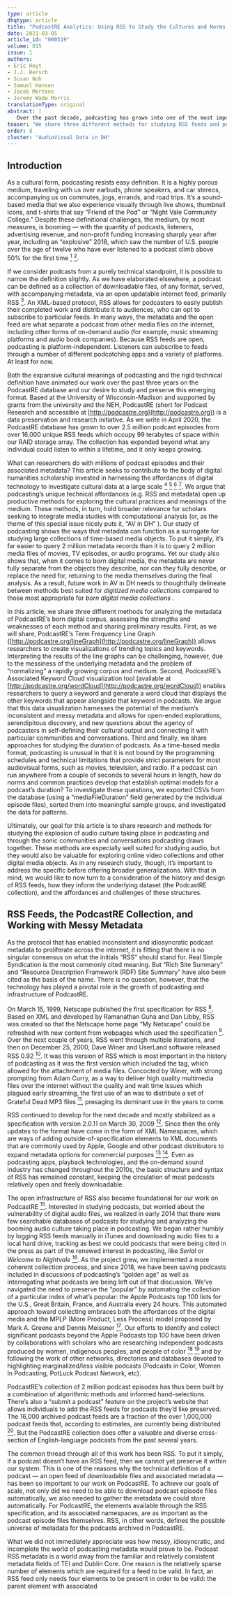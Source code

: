 ```yaml
---
type: article
dhqtype: article
title: "PodcastRE Analytics: Using RSS to Study the Cultures and Norms of Podcasting"
date: 2021-03-05
article_id: "000519"
volume: 015
issue: 1
authors:
- Eric Hoyt
- J.J. Bersch
- Susan Noh
- Samuel Hansen
- Jacob Mertens
- Jeremy Wade Morris
translationType: original
abstract: |
   Over the past decade, podcasting has grown into one of the most important media forms in the world. This article argues that podcasting’s unique technical affordances — particularly RSS feeds and user-entered metadata — open up productive methods for exploring the cultural practices and meanings of the medium. We share three different methods for studying RSS feeds and podcast metadata: 1) visualizing how topics and keywords trend over time; 2) visualizing networks of commonly associated keywords entered by podcasters; and 3) analyzing norms and common practices for the duration of podcasts (as a time-based media format, podcasting is unusual in that it is not bound by the programming schedules and technical limitations that provide strict parameters for most audiovisual forms). The methods and preliminary results reveal how metadata can function as a surrogate for studying large collections of time-based media objects. Yet our study also shows that, when it comes to born digital media, the metadata are never fully separate from the objects they describe. We argue that future work in AV in DH needs to delineate between methods best suited for digitized media collections compared to those most appropriate for born digital media collections.
teaser: "We share three different methods for studying RSS feeds and podcast metadata: 1) visualizing how topics and keywords trend over time; 2) visualizing networks of common associated keywords entered by podcasters; and 3) analyzing norms and common practices for the duration of podcasts (as a time-based media format, podcasting is unusual in that it is not bound by the programming schedules and technical limitations that provide strict parameters for most audiovisual forms)."
order: 8
cluster: "AudioVisual Data in DH"
---
```

  
  

## Introduction
  
As a cultural form, podcasting resists easy definition. It is a highly porous medium, traveling with us over earbuds, phone speakers, and car stereos, accompanying us on commutes, jogs, errands, and road trips. It’s a sound-based media that we also experience visually through live shows, thumbnail icons, and t-shirts that say  “Friend of the Pod”  or  “Night Vale Community College.”  Despite these definitional challenges, the medium, by most measures, is booming — with the quantity of podcasts, listeners, advertising revenue, and non-profit funding increasing sharply year after year, including an  “explosive”  2018, which saw the number of U.S. people over the age of twelve who have ever listened to a podcast climb above 50% for the first time [^edison2019]  [^podnews2019].
  
If we consider podcasts from a purely technical standpoint, it is possible to narrow the definition slightly. As we have elaborated elsewhere, a podcast can be defined as a collection of downloadable files, of any format, served, with accompanying metadata, via an open updatable internet feed, primarily RSS [^hansen2020]. An XML-based protocol, RSS allows for podcasters to easily publish their completed work and distribute it to audiences, who can opt to subscribe to particular feeds. In many ways, the metadata and the open feed are what separate a podcast from other media files on the internet, including other forms of on-demand audio (for example, music streaming platforms and audio book companies). Because RSS feeds are open, podcasting is platform-independent. Listeners can subscribe to feeds through a number of different podcatching apps and a variety of platforms. At least for now.
  
Both the expansive cultural meanings of podcasting and the rigid technical definition have animated our work over the past three years on the PodcastRE database and our desire to study and preserve this emerging format. Based at the University of Wisconsin-Madison and supported by grants from the university and the NEH, PodcastRE (short for Podcast Research and accessible at [http://podcastre.org](http://podcastre.org)) is a data preservation and research initiative. As we write in April 2020, the PodcastRE database has grown to over 2.5 million podcast episodes from over 16,000 unique RSS feeds which occupy 99 terabytes of space within our RAID storage array. The collection has expanded beyond what any individual could listen to within a lifetime, and it only keeps growing.
  
What can researchers do with millions of podcast episodes and their associated metadata? This article seeks to contribute to the body of digital humanities scholarship invested in harnessing the affordances of digital technology to investigate cultural data at a large scale [^jockers2013]  [^underwood2019]  [^clement2016a]  [^clement2016b]. We argue that podcasting’s unique technical affordances (e.g. RSS and metadata) open up productive methods for exploring the cultural practices and meanings of the medium. These methods, in turn, hold broader relevance for scholars seeking to integrate media studies with computational analysis (or, as the theme of this special issue nicely puts it,  “AV in DH” ). Our study of podcasting shows the ways that metadata can function as a surrogate for studying large collections of time-based media objects. To put it simply, it’s far easier to query 2 million metadata records than it is to query 2 million media files of movies, TV episodes, or audio programs. Yet our study also shows that, when it comes to born digital media, the metadata are never fully separate from the objects they describe, nor can they fully describe, or replace the need for, returning to the media themselves during the final analysis. As a result, future work in AV in DH needs to thoughtfully delineate between methods best suited for  _digitized media collections_  compared to those most appropriate for  _born digital media collections_ .
  
In this article, we share three different methods for analyzing the metadata of PodcastRE’s born digital corpus, assessing the strengths and weaknesses of each method and sharing preliminary results. First, as we will share, PodcastRE’s Term Frequency Line Graph ([http://podcastre.org/lineGraph](http://podcastre.org/lineGraph)) allows researchers to create visualizations of trending topics and keywords. Interpreting the results of the line graphs can be challenging, however, due to the messiness of the underlying metadata and the problem of  “normalizing”  a rapidly growing corpus and medium. Second, PodcastRE’s Associated Keyword Cloud visualization tool (available at [http://podcastre.org/wordCloud](http://podcastre.org/wordCloud)) enables researchers to query a keyword and generate a word cloud that displays the other keywords that appear alongside that keyword in podcasts. We argue that this data visualization harnesses the potential of the medium’s inconsistent and messy metadata and allows for open-ended explorations, serendipitous discovery, and new questions about the agency of podcasters in self-defining their cultural output and connecting it with particular communities and conversations. Third and finally, we share approaches for studying the duration of podcasts. As a time-based media format, podcasting is unusual in that it is not bound by the programming schedules and technical limitations that provide strict parameters for most audiovisual forms, such as movies, television, and radio. If a podcast can run anywhere from a couple of seconds to several hours in length, how do norms and common practices develop that establish optimal models for a podcast’s duration? To investigate these questions, we exported CSVs from the database (using a  “mediaFileDuration”  field generated by the individual episode files), sorted them into meaningful sample groups, and investigated the data for patterns.
  
Ultimately, our goal for this article is to share research and methods for studying the explosion of audio culture taking place in podcasting and through the sonic communities and conversations podcasting draws together. These methods are especially well suited for studying audio, but they would also be valuable for exploring online video collections and other digital media objects. As in any research study, though, it’s important to address the specific before offering broader generalizations. With that in mind, we would like to now turn to a consideration of the history and design of RSS feeds, how they inform the underlying dataset (the PodcastRE collection), and the affordances and challenges of these structures.
  
  
  

## RSS Feeds, the PodcastRE Collection, and Working with Messy Metadata
  
As the protocol that has enabled inconsistent and idiosyncratic podcast metadata to proliferate across the internet, it is fitting that there is no singular consensus on what the initials  “RSS”  should stand for. Real Simple Syndication is the most commonly cited meaning. But  “Rich Site Summary”  and  “Resource Description Framework (RDF) Site Summary”  have also been cited as the basis of the name. There is no question, however, that the technology has played a pivotal role in the growth of podcasting and infrastructure of PodcastRE.
  
On March 15, 1999, Netscape published the first specification for RSS [^rss2019]. Based on XML and developed by Ramanathan Guha and Dan Libby, RSS was created so that the Netscape home page  “My Netscape”  could be refreshed with new content from webpages which used the specification [^hines1999]. Over the next couple of years, RSS went through multiple iterations, and then on December 25, 2000, Dave Winer and UserLand software released RSS 0.92 [^rss2019]. It was this version of RSS which is most important in the history of podcasting as it was the first version which included the <enclosure> tag, which allowed for the attachment of media files. Concocted by Winer, with strong prompting from Adam Curry, as a way to deliver high quality multimedia files over the internet without the quality and wait time issues which plagued early streaming, the first use of an <enclosure> was to distribute a set of Grateful Dead MP3 files [^winer2001], presaging its dominant use in the years to come.
  
RSS continued to develop for the next decade and mostly stabilized as a specification with version 2.0.11 on March 30, 2009 [^rss2019]. Since then the only updates to the format have come in the form of XML Namespaces, which are ways of adding outside-of-specification elements to XML documents that are commonly used by Apple, Google and other podcast distributors to expand metadata options for commercial purposes [^bray2009]  [^bergen2015]. Even as podcasting apps, playback technologies, and the on-demand sound industry has changed throughout the 2010s, the basic structure and syntax of RSS has remained constant, keeping the circulation of most podcasts relatively open and freely downloadable.
  
The open infrastructure of RSS also became foundational for our work on PodcastRE [^morris2019]. Interested in studying podcasts, but worried about the vulnerability of digital audio files, we realized in early 2014 that there were few searchable databases of podcasts for studying and analyzing the booming audio culture taking place in podcasting. We began rather humbly by logging RSS feeds manually in iTunes and downloading audio files to a local hard drive, tracking as best we could podcasts that were being cited in the press as part of the renewed interest in podcasting, like  _Serial_  or  _Welcome to Nightvale_   [^adams2015]. As the project grew, we implemented a more coherent collection process, and since 2018, we have been saving podcasts included in discussions of podcasting’s  “golden age”  as well as interrogating what podcasts are being left out of that discussion. We’ve navigated the need to preserve the  “popular”  by automating the collection of a particular index of what’s popular: the Apple Podcasts top 100 lists for the U.S., Great Britain, France, and Australia every 24 hours. This automated approach toward collecting embraces both the affordances of the digital media and the MPLP (More Product, Less Process) model proposed by Mark A. Greene and Dennis Meissner [^green2005]. Our efforts to identify and collect significant podcasts beyond the Apple Podcasts top 100 have been driven by collaborations with scholars who are researching independent podcasts produced by women, indigenous peoples, and people of color [^wang2020]  [^florini2017] and by following the work of other networks, directories and databases devoted to highlighting marginalized/less visible podcasts (Podcasts in Color, Women In Podcasting, PotLuck Podcast Network, etc).
  
PodcastRE’s collection of 2 million podcast episodes has thus been built by a combination of algorithmic methods and informed hand-selections. There’s also a  “submit a podcast”  feature on the project’s website that allows individuals to add the RSS feeds for podcasts they’d like preserved. The 16,000 archived podcast feeds are a fraction of the over 1,000,000 podcast feeds that, according to estimates, are currently being distributed [^podcast2020]. But the PodcastRE collection does offer a valuable and diverse cross-section of English-language podcasts from the past several years.
  
The common thread through all of this work has been RSS. To put it simply, if a podcast doesn’t have an RSS feed, then we cannot yet preserve it within our system. This is one of the reasons why the technical definition of a podcast — an open feed of downloadable files and associated metadata — has been so important to our work on PodcastRE. To achieve our goals of scale, not only did we need to be able to download podcast episode files automatically, we also needed to gather the metadata we could store automatically. For PodcastRE, the elements available through the RSS specification, and its associated namespaces, are as important as the podcast episode files themselves. RSS, in other words, defines the possible universe of metadata for the podcasts archived in PodcastRE.
  
What we did not immediately appreciate was how messy, idiosyncratic, and incomplete the world of podcasting metadata would prove to be. Podcast RSS metadata is a world away from the familiar and relatively consistent metadata fields of TEI and Dublin Core. One reason is the relatively sparse number of elements which are required for a feed to be valid. In fact, an RSS feed only needs four elements to be present in order to be valid: the <channel> parent element with associated <title>, <link>, and <description> elements. This would be a feed without content though as it would contain no <item>s [^winer2003]. Because authors fully manage their own RSS feeds, and the entry of the metadata into them, they are directly responsible for the depth and quality of the metadata. This aspect of podcast metadata cannot be stressed too highly. With the exception of a few elements like <googleplay:category> and <itunes:type>, there are almost no constraints on what podcast authors put into the various elements. Even fixed format elements like <pubDate>, which seems rather self explanatorily to mean the date on which a podcast episode was published into a feed, can end up being used by authors to mean something very different. For example, there are many <pubDate>s before 1950 in the metadata for  _The Reith Lectures_  podcast from the BBC, long before the term podcast was ever coined. Instead, the series uses <pubDate> to mean the day the lecture was originally given. RSS authors continue to have the authority to change anything they wish — including something as fundamental as the title of an episode, or even their whole podcast, at any time. Looking in PodcastRE, we see examples related to branding, as when  _Bookworm_  added their network and became  _KCRW's Bookworm_ ; or to SEO, as when  _Highest Self Podcast_  added some terms and turned into  _Highest Self Podcast: Modern Spirituality, Ayurveda, Conscious Entrepreneurship, Mind-Body Balance_ .
  
The inconsistent and incomplete metadata records created major challenges for our efforts to systematically preserve podcasts and make them easily searchable. We found it especially unfortunate that metadata fields that could have been revelatory for search faceting and social network analysis (fields such as <network>, <host>, and <contributor>) are not a part of any current podcast RSS specifications. Yet it was equally clear that authoritative approaches to metadata had their own problems and major blind spots. The inadequacies and biases of Library of Congress subject headings have received considerable attention within the discipline of information studies. For example, Juliet L. Hardesty [^hardesty2019] has argued that the subject headings generally take the primacy of white men as a default;  “Robert Frost”  is cataloged under  “Poets, American”  without reference to gender or race, whereas Maya Angelou is listed under subjects including  “African American women authors”  and  “African American authors.”  The catalogers, in these cases, are applying a schema that upholds a white patriarchal worldview and minimizes both the needs of users and the ways in which creators and subjects would choose to define themselves.
  
In contrast, podcast creators have a tremendous amount of agency in how they define themselves and attempt to connect with users (i.e. listeners and audiences). When the creators of the PHX podcast entered the keywords  “podsincolor”  and  “women of color”  within their RSS feed, they actively chose to present themselves this way and place their work within a larger network of podcasts produced by people of color. The flexibility that characterizes metadata practices prove to be critical for marginalized podcasters in forming community, as they seek to carve out space for themselves within media production practices and platforms that consistently privilege hegemonic whiteness, accepted paradigms of masculinity, and heteronormativity. While this does not necessarily mean that self-policing within metadata production does not happen as a result of the asymmetrical power dynamics between platform and creator, it does still provide yet another avenue in which marginalized communities can stand in opposition to the individualistic neoliberal ideologies that undergird contemporary user-driven media production [^hogan2008]  [^florini2017]. It is critical to note, however, that the non-uniformity of metadata production yields ambivalent practices, both where innovative podcasters can resist the influence of various dominant ideologies, while others use this space to reinforce their centrality simultaneously.
  
For example, there are also many instances of podcasters stuffing their RSS with keywords in order to make them prominent within content aggregators and  “podcatchers.”  The internet abounds with advice and speculations for search engine optimization and strategies that can be utilized in order to gain attention to one’s content, such as the optimal number of keywords, the kinds of thumbnail images that should be connected to content, and more [^crowe2019]  [^podcast2015]. The opaque nature of how Apple Podcasts organizes its search results impacts the manner in which metadata is written, and this influences the ways that podcast creators self-define their own content. The dominating influence of Apple Podcasts categories can be observed by the fact that within the entirety of the PodcastRE database, the most used keywords lists are dominated by terms that are outlined either fully or in part by Apple Podcasts genre specifications. For example, with the exception of the words,  “podcast”  and  “radio,”  the top fifteen keywords for the podcast classification (the entire podcast series) terms all cohere to various genre classifications within Apple Podcasts. Similar patterns can be seen for the episodic classification where, with the exception of  “Talk Radio,”    “Podcast”  and a blank space/uncategorized, the top ten keywords reflect Apple Podcasts categories. The large amount of uncategorized keyword terms may gesture towards the fact that after 2013, the keywords metadata field became deprecated, meaning that it no longer affected the output of Apple Podcasts’ search engine algorithms ([https://support.libsyn.com/kb/the-rss-feed/](https://support.libsyn.com/kb/the-rss-feed/)). After this discovery, many podcasters may have forgone the labor of adding keywords, as the fields that most influence search engine optimization are now the title, author, and description tags.
  
Even though Apple Podcasts deprecated keywords within its search algorithm, we became excited about the role keywords could play for our work on PodcastRE. What sort of data visualizations and discoveries might be possible by harnessing RSS metadata at scale? Ultimately, we built two data visualizations for the site. Perhaps not surprisingly, the more successful of the two was the one that most embraced the idiosyncratic, messy, and user-created nature of RSS.
  
  
  

## Graphing Metadata Term Frequency Across Time
  
How do keywords and other fields used to describe podcasts change over time? Could tracking these changes prove useful for spotting trending topics within the podcasting ecosystem? To explore these questions, we created PodcastRE’s Term Frequency Line Graph (publicly available at [https://podcastre.org/lineGraph](https://podcastre.org/lineGraph)), which tracks the frequency across time that any word or phrase within the metadata appears. The fields searched include the title, creator, synopses, and keywords. A visualization graphing the term  “money”  within PodcastRE is displayed below. If a user clicks on any point within the graph, their browser opens up a new tab displaying all of the matching podcast episodes from that month or year that contain a matching search term.
  
The Term Frequency Line Graph searches metadata included within individual podcast episodes and across the entire feeds (for example, while  “NBA”  may be a keyword that describes a podcast feed as a whole,  “China”  may be a keyword that describes a topic discussed within one episode of the podcast). By default, the X-axis of the graph is divided by years; however, users can toggle to a monthly scale. This allows for researchers to see when certain topics or keyword phrases spike on a seasonal cycle (for example,  “baseball”  consistently has an uptick during the playoffs every October) versus more macro-scale trends that rise and fall over a period of years.
  
{{< figure src="resources/images/figure01.png" caption="Term Frequency Line graph of “money” , tracked over time, within PodcastRE's corpus. Tool is available at [http://podcastre.org/lineGraph](http://podcastre.org/lineGraph)." alt=""  >}}

  
When researchers use the Term Frequency Line Graph to look for trends across a span of years, however, they quickly encounter an interpretive challenge: almost any term they search will appear to dramatically increase in 2017 and 2018. This is because the PodcastRE collection grew exponentially over those two years, a result of the growth in the podcasting ecosystem as a whole and our own curatorial decision to automatically preserve any feed that appears on the Apple Podcasts Top 100 chart in the U.S., U.K., Australia, or France. While we give users the ability to  “normalize”  the graph results (which employs an equation to account for the larger number of podcasts from some years compared than others), we know this feature has its limits. What does it mean to  “normalize”  the number of podcasts during a period in which the medium is rapidly evolving?
  
We have tried to address this interpretive challenge through a  “Rate of Episodes Added”  button, which provides contextualization in regard to the database itself. By showing how many episodes are added per year, users can see how the rate of growth in the database can affect the numbers that are being shown for any query’s term frequency. Additionally, the  “Area Graph”  button transforms the data into a stacked graph, which allows for comparisons across multiple queries at particular moments in time and reminds users that the graphs are malleable and dynamic. Finally, the user can move to a more granular level at any point by clicking on a point in the graph, allowing them to investigate the actual podcast feeds and episodes that appear as abstractions within the graph. Users can save the data to a CSV file, a JPG, PNG or SVG vector image, so that this data can be applied to a variety of presentational contexts.
  
In many ways, PodcastRE’s Term Frequency Line Graph exemplifies the limitations digital humanists are likely to encounter when applying data visualizations built for  _digitized text collections_  to  _born-digital media collections_ . We modeled the user-experience and technological framework of PodcastRE’s Term Frequency Line Graph on that of the Arclight app ([http://projectarclight.org](http://projectarclight.org)), which searches the 2.5 million page corpus of the Media History Digital Library (MHDL) [^hoyt2016]. The MHDL is composed of books and magazines pertaining to the histories of film, broadcasting, and recorded sound from 1915 to 1960, which is an especially robust period for the searching of named entities (such as people, film titles, or radio station call letters). Additionally, the normalization function for Arclight graphs works quite well (the most represented year of 1915-1960 is only double in size of the least represented year, avoiding PodcastRE’s challenge of grappling with exponential growth). Normalized searches for the names of movie stars, for example, generally map onto the arcs of their popularity and/or notoriety, sometimes, though not always, with surprising results. Data visualizations built for searching entities within large corpora of digitized texts are less adept at producing immediately legible results for searching the metadata keywords of a rapidly growing born-digital medium. What would it mean to design a data visualization tool that embraced the messiness of born-digital objects and their metadata, rather than trying to smooth them out?
  
  
  

## Associated Keyword Word Cloud
  
In developing PodcastRE’s Associated Keyword Word Cloud, we sought to harness and foreground the specificities and idiosyncrasies of born digital media collections. This data visualization takes the keywords that podcasters entered to describe their work and puts them into conversation with other podcasters’ keywords. A specific example is helpful for understanding how it works.
  
Using the keyword  “money” , in a search conducted in the fall of 2019, we found the term appeared in the metadata of 68,619 podcast episodes saved within PodcastRE, collected from 587 discrete RSS feeds. The other keywords that appear most frequently along with  “money”  in podcast metadata are visualized below (see [Figure 2](#figure02)). This visualization includes predictable matches within the popular financial self-help genre (e.g.  “wealth,”    “business,”    “entrepreneur” ), as well as meaningful intersections that lay outside financially-oriented podcasts (e.g.  “spirituality,”    “Relationships & Sex,”    “Fear” ). When a user clicks on the keyword value in the cloud, the user is immediately transferred to the PodcastRE database interface, where it shows all of the podcasts that used these paired keyword values. [Figure 3](#figure03) reveals the results of the podcasts that contain both the keywords  “money”  and  “spirituality.”  The process promotes serendipitous discovery and may lead the researcher toward encounters they hadn’t anticipated. For example, modern witchcraft is better represented in the podcasts with  “money”  and  “spirituality”  as keywords than most traditional forms of organized religion.
  
{{< figure src="resources/images/figure02.png" caption="Word cloud for the query, “money,” on the “All Keywords” category. Taken using the Associated Keyword Cloud visualization tool at [http://podcastre.org/wordCloud](http://podcastre.org/wordCloud)." alt=""  >}}

  
{{< figure src="resources/images/figure03.png" caption="Screen shot of the results page for podcast episodes containing the keywords “money” and “spirituality.”" alt=""  >}}

  
The Associated Keyword Cloud visualization was built through connecting together multiple open source technologies. Like the Term Frequency Line Graph, the Associated Keyword Word Cloud uses the Highcharts Javascript library to animate the visualization. To retrieve the information it needs, we query the keyword metadata facet within PodcastRE’s Solr search index, and we return and store them as key value pairs, with the number of podcasts that maintain both the queried keyword and the additional keyword (the hit count) next to the particular word. For example, if a user queries the word  “love”  within the database, a potential key value pair that would appear would be  “[ relationships , 163],”  where  “relationships”  would be the associated keyword for  “love,”  and the  “163”  stands for how many times this keyword was added alongside the word  “love.”  The results are sorted through keywords that have the most hits down to the associated keywords that have the least hits. By targeting this metadata keyword field and assigning the  “weight”  of a word to be the number that is assigned to the hit count of the key value pair, we were able to visually represent which keywords were paired most often with the queried word, by making the word with the heaviest  “weight,”  the largest in the word cloud. Because certain topics have a range of associated keywords that spanned hundreds of words, we limited the number of keywords that can be shown on the word cloud to a maximum of 200 words. While this decision may hinder researchers from getting the full range of associated keywords, this limitation was imposed to ensure readability on the visualization. Two hundred words seemed like a reasonable count in order for researchers to gain a sense of the wide range of relational topics that podcasters were dealing with, and simultaneously allow the visualizations to be effective in showing which keywords were the most actively engaged with.
  
There are two options on the Associated Keyword Word Cloud interface that aid in isolating whether the keywords shown are related to podcasts in their entirety or exclusive to certain episodes. Additionally, if users want a merging of these two levels of metadata, they can search across both podcast and episode keywords by using the  “All Keywords”  option. In this manner, for podcasts that may deal with a wide range of topics, such as news or current events podcasts, there can be a closer examination on a micro episodic level of what kinds of keywords are used to define certain topical content. Often, the keywords that are used to describe podcasts are not uniformly applied to define episodes, so providing these two levels of analytical range gives researchers more flexibility in the kinds of questions they can ask using PodcastRE.
  
All attempts to interpret the Associated Keyword Word Clouds ultimately lead back to reflecting on the practices, norms, aspirations, and communities of the podcasters themselves.
  
As discussed earlier, keywords allow content creators to define their work to listeners and podcatcher applications. They are a space of creator agency, where podcast producers deploy keywords to create networks of ambient affiliation with other podcasts and subject matter. By making one of PodcastRE’s database visualization tools intimately connected to these creator-defined keywords and their relationships to other keywords, we provide an alternative mode of discoverability apart from the algorithms that govern commercial aggregators such as Apple Podcasts. In this manner, PodcastRE hopes to provide a different approach that foregrounds creator agency and their interactions with their own metadata through the digital archive’s organization, particularly with these metadata visualizations.
  
  
  

## Studying the Durations of Podcasts
  
The Term Frequency Line Graph and Associated Keyword Word Cloud can both be effectively applied toward exploratory research and achieving serendipitous discoveries. But we also wanted to use PodcastRE and the  “mediaDuration”  field to examine a more focused question. What patterns can we notice about the duration of podcasts, and what can they tell us about practitioner norms and assumptions of what makes for a good length of a podcast? Unlike most other AV forms — movies, television, and radio — podcasts are a time-based medium that are not constrained by programming schedules (broadcast schedules, movie theater showtimes) and technical limitations (reels of film and tape). If a podcast could run anywhere from a couple of seconds to several hours in length, how do norms and common practices develop around perceived ideas of a podcast’s optimal duration? We realized that metadata could help us answer this question.
  
In this section, then, we propose and share two approaches to studying podcast duration. First, we consider how duration analysis might clarify the differences between two programs of the same specification classification, in this case two popular daily programs from  _The New York Times_  and  _NPR_ , using data gathered from episodes ranging from the former’s launch in early 2017 to an end point of April 2018. Second, we conduct an investigation of a much larger scale, analyzing large rosters of programs to juxtapose duration across networks and genres. Our case studies here are the comedic programs of Earwolf and the comparably more serious fare of Gimlet Media, using data gathered from episodes ranging from 2009 until early 2018. In both of these cases, the statistics were gathered by first running an SQL query on the PodcastRE database, then exporting metadata for all of the episodes into a .csv file, and finally finding averages, medians, and other numbers using Microsoft Excel. All of these approaches required us to assemble subsets of data from within the PodcastRE collection (and the .csv files), rather than treating the entire collection as a dataset.[^1]  The genre and network categories that we ourselves added to the spreadsheets opened the data up for more meaningful analysis, especially when paired with the duration metadata provided by the RSS feeds.
  
Our first approach to studying duration explored what has become one of the most popular contemporary podcast formats: the daily news program. How long should a daily news podcast take to consume? When  _The New York Times_  launched  _The Daily_  in February of 2017, host Michael Barbaro described the fledgling program thusly:  “This is how the news should sound. Fifteen minutes a day, five days a week. It isn’t quite a podcast — although you can listen wherever you listen to podcasts. It isn’t quite the radio — although the mechanics are largely the same. It isn’t quite the newspaper — although we’ll be drawing heavily on the journalism that powers The New York Times”   [^barbaro2017]. Though Barbaro pegged the program as difficult to explain, it was a nearly immediate hit, gaining over five million monthly listeners by July of 2018 [^jerde2018]. As Barbaro told  _Vanity Fair_  that same month,  “When we started the show, we had many goals… We didn’t realize we were going to make money that was actually going to get pumped back into the company”   [^pompeo2018]. Yet as is often the case, success breeds imitators and competitors, and  _The Daily_  witnessed the rise of its biggest challenger in June of 2017 when NPR launched  _Up First_ , a daily  “10-minute morning news podcast”  that is  “designed with digital listeners in mind but will also serve as a preview of the news stories that will be treated in depth on public radio stations across the country throughout the day”   [^up2017]. That program was also a swift triumph, and as of October 2018, both  _The Daily_  and  _Up First_  sat comfortably in the top five most popular podcasts according to Podtrac’s rankings: the former tailed behind only  _Serial_ , while the latter occupies the fifth spot [^podtrac2018].
  
Episode duration has been a central selling point for each of the two podcasts. As seen above, both of the series’ launch press releases mention episode length. Descriptions of the programs on their official websites also focus on duration.  _Up First_  has remained consistent in its advertised average runtime:  “NPR’s  _Up First_  is the news you need to start your day. The biggest stories and ideas — from politics to pop culture — in 10 minutes”   [^up2018].  _The Daily_ , meanwhile, has added five minutes to its initial announcement:  “This is how the news should sound. Twenty minutes a day, five days a week, hosted by Michael Barbaro and powered by New York Times journalism”   [^nyt2018]. The programs are, essentially, two different approaches to the morning commute:  _Up First_ ’s proposed shorter length seems guaranteed to slot into almost any daily trip to work, while  _The Daily_ ’s longer runtime requires either a lengthy commute, multiple listening sessions, or even perhaps the utilization of 1.5x or 2x speed playback options. Such duration decisions are complimented by storytelling approaches:  _Up First_ ’s short length is matched with a  “greatest hits”  style compilation of short stories, while  _The Daily_ ’s relatively lengthier duration is primarily spent on the discussion of a single story. In theory, then, the former aims to quickly provide its listeners with headline-style blurbs about the day’s biggest stories, while the latter seeks to exhaustively cover a single topic.
  
Such temporal differences are roughly borne out by the metadata found in PodcastRE’s database, although the story is more complicated than the descriptions of the series imply.  _The Daily_  (mean duration of 22:51, median duration of 22:12) runs nearly ten minutes longer than  _Up First_  (mean duration of 13:33, median duration of 13:17), with both programs on average running a few minutes longer than their advertised lengths. The differences between the two series is much starker when considering the range in podcast durations, as  _Up First_  is relatively consistent in episode duration (shortest episode of 11:01 and longest episode of 17:46 for a range of 6:45) while  _The Daily_  varies widely between episodes (shortest episode of 13:00 and longest episode of 41:23 for a range of 28:23). These durational differences align neatly with the programs’ content choices (i.e. multiple headlines vs. single story focus), though they provide critical additional clarifications. While both  _Up First_  and  _The Daily_  release episodes each weekday morning, the former’s tight range and shorter length ties it more closely to its proposed function as morning commute listening, while the latter’s wider range and extended runtime emphasizes delivering a full story adequately. Since podcasts do not have the same durational constraints of broadcast media, these choices in runtime are clear aesthetic and storytelling decisions – yet given the evolutionary radio approach of NPR’s daily podcast and  _The New York Times_ ’s commitment to the news story, these decisions are not completely detached from their companies’ original mediums.
  
On a larger scale, podcast duration analysis can point towards divergent approaches by podcast networks and in certain genres. As an example, we conducted an analysis of thirty Earwolf programs[^2]  and nineteen Gimlet Media programs.[^3]  The former describes itself as  “the leading comedy podcast network devoted to creating the best, funniest, and most entertaining podcast shows in existence”   [^earwolf2018]. Gimlet Media specializes in more  “serious”  fare, characterizing itself as  “the award-winning narrative podcasting company that aims to help listeners better understand the world and each other”   [^gimlet2018]. Though both companies employ personnel who have worked or continue to work in other mediums, Earwolf and Gimlet distinguish themselves from other major podcast networks such as  _NPR_ ,  _iHeartRadio_ , and  _WNYC Studios_  through their podcast nativism: both companies began as strictly podcast-focused networks rather than emerging within older media companies.
  
Perhaps as a result, the two networks have markedly different approaches towards podcast episode length. Of the 30 surveyed Earwolf programs, 3 have average runtimes between 0-20 minutes, 4 have average runtimes between 20-40 minutes, 6 have average runtimes between 40-60 minutes, 10 have average runtimes between 60-80 minutes, 3 have average runtimes between 80-100 minutes, 3 have average runtimes between 100-120 minutes, and 1 has an average runtime between 120-140 minutes (See [Figure 4](#figure04)). This means that over half of the surveyed programs have average episode durations over an hour, with programs ranging from  _Eardrop_ ’s average runtime of 3:17 and  _Never Not Funny_ ’s average runtime of 2:05:33. The shortest single episode was a 38-second  _Eardrop_  episode, while the longest individual episode was a  _Comedy Bang! Bang!_  that lasted 3:19:02. Earwolf’s individual shows also frequently feature drastic ranges in shortest and longest duration:  _Hollywood Handbook_ , for instance, has a range of 1:53:27 between its shortest and longest episodes, while  _Comedy Bang! Bang!_ ’s range is 2:39:06.
  
{{< figure src="resources/images/figure04.png" caption="Average durations of 30 surveyed Earwolf programs." alt=""  >}}

  
Gimlet, on the other hand, is much more consistent in its runtimes across series, though there is still variation between individual episodes. Of the 19 surveyed programs, only 1 had an average runtime between 0-20 minutes, and that program ( _Chompers_ ) serves a specific and brief function: children are meant to listen to the series as they brush their teeth. 2 of the series had an average runtime between 40-60 minutes, though both of those shows ( _Twice Removed_  and  _Mystery Show_ ) are no longer producing episodes. The other 17 series, then, had average run times between 20-40 minutes, aligning Gimlet’s roster with conventional advice on podcast episode length.[^4]  While individual episodes still varied quite a bit ( _Reply All_ , for instance, had a range of 1:35:29 between its shortest and longest episodes, while  _Mogul_  had a range of 1:16:17), these ranges were still much smaller than the largest Earwolf ranges.
  
{{< figure src="resources/images/figure05.png" caption="Average durations of 19 surveyed Gimlet programs." alt=""  >}}

  
The relative homogenization of Gimlet Media podcast duration, then, stands in stark contrast to the diverse podcast lengths of Earwolf. Every Gimlet Media podcast had an average run time under an hour, and 84.2% of the shows surveyed had average runtimes between 20-40 minutes. 56.7% of the Earwolf podcasts analyzed, meanwhile, had average runtimes over an hour long, and 76.7% of Earwolf’s podcasts had average runtimes over 40 minutes long — in other words, over three-quarters of Earwolf’s shows ran longer on average than Gimlet’s  “sweet spot.”  Individual episode lengths varied in each of the networks’ programs, but Gimlet’s programs featured smaller ranges than the large variation found in many of Earwolf’s programs. Such differences may be the result of institutional decisions, generic divergences, or series lengths. Whatever the cause, however, Earwolf and Gimlet serve as evidence that podcast networks can have wildly divergent approaches towards episode duration, and that studying duration can lead us to insights about genre conventions, production values and more.
  
On a recent episode of the  _Start Up_  podcast, the show’s host, and Gimlet CEO, Alex Blumberg was reflecting on his decision to sell Gimlet media to Spotify. He noted that Gimlet’s gambit to standardize the production of highly edited and tightly produced 'quality’ podcasts (that often followed very specific duration and other editorial decisions) had turned out to be a financially unfeasible strategy that was losing ground to cheaper and more popular chat cast style podcasts (where duration and other attributes are more flexible given the lower costs involved for editing and polishing the finished piece). His comments are a reminder that, despite the format’s substantial growth in the last two decades, there are still many lingering questions about the forms, conventions and economics of podcasting. We believe it is especially crucial during this time of flux, before podcasting stabilizes like so many other media have, to study the different approaches podcasters of all types are taking as they experiment with this emerging sonic format. Although duration numbers seem like relatively innocuous or descriptive metadata, the research from PodcastRE suggests they reveal historical relationships between new and old media formats, industrial and economic assumptions about  “ideal”  formats, and generic conventions that shape both amateur and professional podcasts.
  
  
  

## Conclusion
  
Our work on PodcastRE has aimed to provide tools and data that account for podcasting’s complexity as a cultural form while simultaneously taking advantage of its unique technical affordances. The centering of RSS metadata and what can be mined from it through advanced search, graphing keywords over time, or visualizing word clouds of associated keywords has helped us facilitate the automated collection of a significant corpus of podcasts from a crucial period in the format’s emergence. It has also facilitated novel, fine-grained exploration of specific file characteristics as well, like duration metrics, across a variety of genres and shows.
  
The reliance on RSS, however, has also forced us to confront the messiness and intricacies of a born digital object whose metadata and descriptive features are dynamic and podcaster generated. Podcasting’s relatively open and accessible origins have helped create a vibrant environment for web-based audio – one that includes the scores of podcasts available and the multiplicity of voices behind them, but also the numerous apps, aggregator sites and distribution technologies that have emerged to support podcasting’s rise. RSS and XML have not only been important to our work on PodcastRE, but to podcasting more broadly, and to the agency and control it has provided podcasters for defining their work on their own terms as well as for listeners in terms of defining their listening practices. Recently, there have been a number of attempts to move away from the more open and accessible versions of podcasting, to more closed and profitable models (e.g. exclusive shows tied to one platform, like Spotify, or subscription-based services like Luminary). While these options may make podcasting more user-friendly and convenient, or may offer podcasters more options for monetizing their work, they also make podcasts more platform-dependent, less analyzable, and less open to research.  
  
The centrality of RSS to both podcasting and PodcastRE has been a theme throughout this article. We believe our methods and findings, however, hold relevance for beyond scholars researching other topics at the intersection of media studies and DH. As this study has shown, metadata records can serve as surrogates for studying large collections of time-based media objects, allowing researchers to query the durations of millions of media objects in a fraction of the time it would take to ingest and analyze transcoded media files. Yet our work has also shown that, when it comes to born digital media, the metadata are never fully separate from the objects they describe, nor are they fully capable of replacing close listening and other media studies methods. There is a need to delineate between methods best suited for  _digitized media collections_  compared to those most appropriate for  _born digital media collections_  and for devising strategies to blend AV and DH methods. By making these distinctions, we can better apply DH to AV and identify change and continuity, at a large scale, across media history.
  
  
[^1]: It should be noted that the ability to obtain duration data is not currently available to front-end users of the PodcastRE site.
[^2]:  _Affirmation Nation_ ,  _Analyze Phish_ ,  _Andy Daly Podcast Pilot Project_ ,  _The Apple Sisters_ ,  _Bitch Sesh_ ,  _Comedy Bang! Bang!_ ,  _Eardrop_ ,  _Earwolf Challenge_ ,  _Fogelnest Files_ ,  _Glitter in the Garbage_ ,  _Hard Nation_ ,  _Hello From The Magic Tavern_ ,  _Hollywood Handbook_ ,  _How Did This Get Made_ ,  _Improv4Humans_ ,  _Kevin Pollak’s Chat Show_ ,  _Mike Detective_ ,  _Never Not Funny_ ,  _Off Book_ ,  _Professor Blastoff_ ,  _Rafflecast_ ,  _Ronna and Beverly_ ,  _Spontaneanation_ ,  _Throwing Shade_ ,  _Topics_ ,  _Totally Laime_ ,  _U Talkin’ U2 2 Me_ ,  _Who Charted_ ,  _With Special Guest Lauren Lapkus_ , and  _Womp It Up!_ 
[^3]:  _Chompers_ ,  _Crimetown_ ,  _Every Little Thing_ ,  _The Habitat_ ,  _Heavyweight_ ,  _Homecoming_ ,  _Mogul_ ,  _Mystery Show_ ,  _The Nod_ ,  _The Pitch_ ,  _Reply All_ ,  _Sampler_ ,  _Sandra_ ,  _Science Vs._ ,  _StartUp_ ,  _Surprisingly Awesome_ ,  _Twice Removed_ ,  _Uncivil_ , and  _Undone_ .
[^4]: Though most blogs on the subject recommend tying duration to whatever length your content demands, they also routinely recommend shorter average durations, with  _We Edit Podcasts_ , for instance, writing,  “it is possible to become successful with a longer show, but in general, the 22 minute rule trumps all”   [^we2016].  
[^adams2015]: Adams, D.  “After 'Serial,’ Sponsors Pour Money into Podcasts,”    _The Boston Globe_  (2015): [https://www.bostonglobe.com/business/2015/02/13/after-serial-sponsors-pour-money-into-podcasts/OKAzhUWtqCHQbl3IuEIiBN/story.html](https://www.bostonglobe.com/business/2015/02/13/after-serial-sponsors-pour-money-into-podcasts/OKAzhUWtqCHQbl3IuEIiBN/story.html), accessed November 26, 2019.  
[^barbaro2017]: Barbaro, M.  “Get Ready for The Daily, Your Audio News Report,”    _The New York Times_  (2017): [https://www.nytimes.com/2017/01/30/podcasts/the-daily-get-ready-for-the-daily-your-audio-news-report.html](https://www.nytimes.com/2017/01/30/podcasts/the-daily-get-ready-for-the-daily-your-audio-news-report.html), accessed November 30, 2018.  
[^bergen2015]: Bergen, M.  “Google Brings Podcasting to Play Music, Swinging at Apple’s Dominance,”  Recode (2015).  
[^recode.net]: Recode.net, [https://www.recode.net/2015/10/27/11620066/google-brings-podcasting-to-playmusic-swinging-at-apples-dominance](https://www.recode.net/2015/10/27/11620066/google-brings-podcasting-to-playmusic-swinging-at-apples-dominance), accessed February 23, 2019.  
[^bray2009]: Bray, T., Hollander, D., Layman, A., Tobin, R., & Thompson, H. S.  “Namespaces in XML 1.0 (Third Edition),”  W3 (2009): [https://www.w3.org/TR/xml-names/](https://www.w3.org/TR/xml-names/), accessed February 23, 2019.  
[^clement2016a]: Clement, T. E.  “Towards a Rationale of Audio-Text”    _Digital Humanities Quarterly_ , 10.2 (2016).  
[^clement2016b]: Clement, T. E.  “When Texts of Study Are Audio Files: Digital Tools for Sound Studies in DH.”  In S. Schreibman, R. Siemens, and J. Unsworth (eds),  _A New Companion to Digital Humanities_ , Chichester ; Malden, MA: John Wiley & Sons, Ltd., Chichester (2016): 348-57.  
[^crowe2019]: Crowe, Anne.  “101 Quick & Actionable SEO Tips That Are HUGE.”    _Search Engine Journal._  October 21, 2017. [https://www.searchenginejournal.com/101-quick-seo-tips/180563/](https://www.searchenginejournal.com/101-quick-seo-tips/180563/).  
[^earwolf2018]: Earwolf,  “About Earwolf,”  Earwolf (2018): [https://www.earwolf.com/about/](https://www.earwolf.com/about/), accessed November 30, 2018.  
[^edison2019]: Edison Research,  “The Infinite Dial 2019,”  Edison Research (2019): [https://www.edisonresearch.com/infinite-dial-2019/](https://www.edisonresearch.com/infinite-dial-2019/).  
[^florini2017]: Florini, S.  “This Week in Blackness, the George Zimmerman acquittal, and the production of a networked collective identity.”    _New Media & Society_  19.3 (2017): 439-454.  
[^florini2020]: Florini, S. and Barner, B.  “'I’m Trying to Be the Rap Oprah’: Combat Jack and the History of the Loudspeaker Network.”  In J.W. Morris and E. Hoyt (eds),  _Saving New Sounds: Dispatches from the PodcastRE Project_ , University of Michigan Press, Ann Arbor (forthcoming 2020).  
[^gimlet2018]: Gimlet Media,  “About,”  Gimlet Media (2018): [https://www.gimletmedia.com/about](https://www.gimletmedia.com/about), accessed November 30, 2018.  
[^green2005]: Greene, M. and Meissner, D.  “More Product, Less Process: Revamping Traditional Archival Processing,”    _The American Archivist_ , 68.2 (2005): 208–63.  
[^hansen2020]: Hansen, S.  “The Feed is the Thing: How RSS Defined PodcastRE and Why Podcasts May Need to Move On.”  In J.W. Morris and E. Hoyt (eds),  _Saving New Sounds: Dispatches from the PodcastRE Project_ , University of Michigan Press, Ann Arbor (forthcoming 2020).  
[^hardesty2019]: Hardesty, J.  “Bias and Inclusivity in Metadata: Awareness and Approaches” . Indiana University Digital Collection Services.  
[^hines1999]: Hines, M.  “Netscape Broadens Portal Content Strategy,”  Newsbytes. (1999): [http://link.galegroup.com/apps/doc/A54120248/ITOF?u=umuser&sid=ITOF&xid=377f45](http://link.galegroup.com/apps/doc/A54120248/ITOF?u=umuser&sid=ITOF&xid=377f45).  
[^hogan2008]: Hogan, M.  “Dykes on Mykes: Podcasting and the Activist Archive.”    _TOPIA: Canadian Journal of Cultural Studies_  20 (2008): 199-215.  
[^hoyt2016]: Hoyt, E., Hughes, K., and Acland, C.R.  “A Guide to the Arclight Guidebook.”  In C.R. Acland and E. Hoyt (eds),  _The Arclight Guidebook to Media History and the Digital Humanities_ , REFRAME/Project, Falmer (2016): pp. 1-29.  
[^jerde2018]: Jerde, S.  “How NYT’s The Daily Grew to 5 Million Monthly Listeners and Became a Breakout Star,”  Ad Week (2018): [https://www.adweek.com/digital/how-nyts-the-daily-grew-to-5-million-monthly-listeners-and-became-a-breakout-star/](https://www.adweek.com/digital/how-nyts-the-daily-grew-to-5-million-monthly-listeners-and-became-a-breakout-star/), accessed November 30, 2018.  
[^jockers2013]: Jockers, M. L.  _Macroanalysis: Digital methods and literary history_ . University of Illinois Press, Champaign (2013).  
[^morris2019]: Morris, J. W., Hansen, S., & Hoyt, E.  “The PodcastRE Project: Curating and Preserving Podcasts (and Their Data)”    _Journal of Radio & Audio Media_ , 26.1 (2019).  
[^podcast2020]: Podcast Insights.  “2020 Podcast Stats & Facts (New Research From Apr 2020),”  Podcast Insights: [https://www.podcastinsights.com/podcast-statistics/](https://www.podcastinsights.com/podcast-statistics/)  
[^podcast2015]: .  “10 SEO Tips For Your Podcast.”  Podcast Motor. September 22, 2015. [https://www.podcastmotor.com/seo-tips-podcast/](https://www.podcastmotor.com/seo-tips-podcast/).  
[^podnews2019]: PodNews.  “The Total Number of Available Podcasts Is Now 700,000,”  PodNews (2019): [https://podnews.net/update/700000](https://podnews.net/update/700000).  
[^podtrac2018]: Podtrac,  “Podcast Industry Audience Rankings,”  Podtrac (2018): [http://analytics.podtrac.com/industry-rankings/](http://analytics.podtrac.com/industry-rankings/), accessed November 30, 2018.  
[^pompeo2018]: Pompeo, J.  “'We Didn’t Expect to Make Money’: How  _The Daily_ ’s Michael Barbaro Unexpectedly Became the Ira Glass of  _The New York Times_ ,”    _Vanity Fair_  (2018): [https://www.vanityfair.com/news/2018/07/how-the-daily-michael-barbaro-became-the-ira-glass-of-new-york-times](https://www.vanityfair.com/news/2018/07/how-the-daily-michael-barbaro-became-the-ira-glass-of-new-york-times), accessed November 30, 2018.  
[^rss2019]: RSS Advisory Board.  “RSS History.”  RSS Board (n.d.): [http://www.rssboard.org/rss-history](http://www.rssboard.org/rss-history), accessed February 23, 2019.  
[^nyt2018]:  “The Daily,”    _The New York Times_  (2018): [https://www.nytimes.com/column/the-daily](https://www.nytimes.com/column/the-daily), accessed November 30, 2018.  
[^underwood2019]: Underwood, T.  _Distant Horizons: Digital Evidence and Literary Change_ . University of Chicago Press, Chicago (2019).  
[^up2017]:  “Up First: The Essential Morning News Podcast From NPR,”    _NPR_  (2017): [https://www.npr.org/about-npr/522211062/up-first-the-essential-morning-news-podcast-from-npr](https://www.npr.org/about-npr/522211062/up-first-the-essential-morning-news-podcast-from-npr), accessed November 30, 2018.  
[^up2018]:  “Up First,”    _NPR_  (2018): [https://www.npr.org/podcasts/510318/up-first](https://www.npr.org/podcasts/510318/up-first), accessed November 30, 2018.  
[^wang2020]: Wang, J. H.  “The Perils of Ladycasting: Podcasting, Gender, and Alternative Production Cultures.”  In J.W. Morris and E. Hoyt (eds),  _Saving New Sounds: Dispatches from the PodcastRE Project_ , University of Michigan Press, Ann Arbor (forthcoming 2020).  
[^we2016]: We Edit Podcasts,  “What Is the Optimal Length for a Podcast?”  We Edit Podcasts (2016): [https://www.weeditpodcasts.com/what-is-the-optimal-length-for-a-podcast/n](https://www.weeditpodcasts.com/what-is-the-optimal-length-for-a-podcast/n), accessed November 30, 2018.  
[^winer2001]: Winer, D.  “Payloads for RSS.”  (2001): [https://web.archive.org/web/20080214205403/http://www.thetwowayweb.com/payloadsforrss](https://web.archive.org/web/20080214205403/http://www.thetwowayweb.com/payloadsforrss), accessed February 23, 2019.  
[^winer2003]: Winer, D.  “RSS 2.0 Specification,”  RSS 2.0 at Harvard Law (2015): [https://cyber.harvard.edu/rss/rss.html](https://cyber.harvard.edu/rss/rss.html), accessed February 23, 2019.  